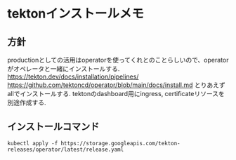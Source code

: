 # tektonインストールメモ

## 方針
productionとしての活用はoperatorを使ってくれとのことらしいので、operatorがオペレータと一緒にインストールする.
https://tekton.dev/docs/installation/pipelines/
https://github.com/tektoncd/operator/blob/main/docs/install.md
とりあえずallでインストールする.
tektonのdashboard用にingress, certificateリソースを別途作成する.

## インストールコマンド
```
kubectl apply -f https://storage.googleapis.com/tekton-releases/operator/latest/release.yaml
```
